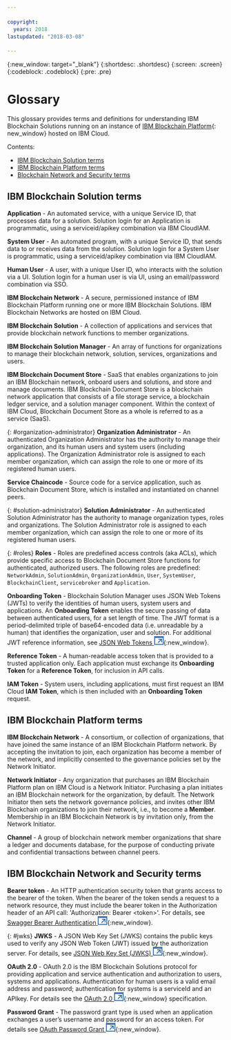 ```yaml
---

copyright:
  years: 2018
lastupdated: "2018-03-08"

---
```


{:new_window: target="_blank"}
{:shortdesc: .shortdesc}
{:screen: .screen}
{:codeblock: .codeblock}
{:pre: .pre}

# Glossary
This glossary provides terms and definitions for understanding IBM Blockchain
Solutions running on an instance of [IBM Blockchain Platform](https://console.bluemix.net/docs/services/blockchain/index.html){: new_window}
hosted on IBM Cloud.

Contents:  
- [IBM Blockchain Solution terms](#ibm-blockchain-solutions-terms)
- [IBM Blockchain Platform terms](#ibm-blockchain-platform-terms)
- [Blockchain Network and Security terms](#blockchain-network-and-security-terms)

## IBM Blockchain Solution terms

**Application** - An automated service, with a unique Service ID, that processes
data for a solution. Solution login for an Application is programmatic, using a
serviceid/apikey combination via IBM CloudIAM.

**System User** - An automated program, with a unique Service ID, that sends data
to or receives data from the solution. Solution login for a System User is programmatic,
using a serviceid/apikey combination via IBM CloudIAM.

**Human User** - A user, with a unique User ID, who interacts with the solution
via a UI. Solution login for a human user is via UI, using an email/password
combination via SSO.

**IBM Blockchain Network** - A secure, permissioned instance of IBM Blockchain
Platform running one or more IBM Blockchain Solutions.
IBM Blockchain Networks are hosted on IBM Cloud.

**IBM Blockchain Solution** - A collection of
applications and services that provide blockchain network functions
to member organizations.

**IBM Blockchain Solution Manager** - An array of functions for organizations
to manage their blockchain network, solution, services, organizations and users.

**IBM Blockchain Document Store** - SaaS that enables organizations
to join an IBM Blockchain network, onboard users and solutions, and store and manage
documents. IBM Blockchain Document Store is a blockchain network application that
consists of a file storage service, a blockchain ledger service, and a solution manager
component. Within the context of IBM Cloud, Blockchain Document Store as a whole
is referred to as a service (SaaS).

{: #organization-administrator}
**Organization Administrator** - An authenticated Organization Administrator
has the authority to manage their organization, and its human users and system
users (including applications). The Organization Administrator role is assigned to
each member organization, which can assign the role to one or more of its registered
human users.

<!--
{: #service-administrator}
**Service Administrator** - An authenticated Service Administrator has the
authority to manage solutions and service applications only, on behalf of their
organization. The Service Administrator role is assigned to each member
organization, which can assign the role to one or more of its registered human users.
TBA - replace with Network Administrator? -->

**Service Chaincode** - Source code for a service application, such as Blockchain
Document Store, which is installed and instantiated on channel peers.

{: #solution-administrator}
**Solution Administrator** - An authenticated Solution Administrator has the
authority to manage organization types, roles and organizations. The Solution
Administrator role is assigned to each member organization, which can assign the
role to one or more of its registered human users.

{: #roles}
**Roles** - Roles are predefined access controls (aka ACLs), which provide specific
access to Blockchain Document Store functions for authenticated, authorized
users. The following roles are predefined: `NetworkAdmin`, `SolutionAdmin`,
`OrganizationAdmin`, `User`, `SystemUser`, `BlockchainClient`, `servicebroker`
and `Application`.

**Onboarding Token** - Blockchain Solution Manager uses JSON Web Tokens (JWTs) to
verify the identities of human users, system users and applications. An **Onboarding
Token** enables the secure passing of data between authenticated users, for a set
length of time. The JWT format is a period-delimited triple of base64-encoded data
(i.e. unreadable by a human) that identifies the organization, user and solution.
For additional JWT reference information, see [JSON Web
Tokens ![External link icon](images/launch-glyph.svg "External link icon")](https://jwt.io/introduction/){:new_window}.

**Reference Token** - A human-readable access token that
is provided to a trusted application only. Each application must exchange its
**Onboarding Token** for a **Reference Token**, for inclusion in API calls.

**IAM Token** - System users, including applications, must first request an IBM Cloud **IAM Token**, which is then included with an **Onboarding Token** request.

## IBM Blockchain Platform terms
**IBM Blockchain Network** - A consortium, or collection of organizations,
that have joined the same instance of an IBM Blockchain Platform network. By
accepting the invitation to join, each organization has become a member of the
network, and implicitly consented to the governance policies set by the Network
Initiator.

**Network Initiator** - Any organization that purchases an IBM Blockchain Platform
plan on IBM Cloud is a Network Initiator. Purchasing a plan initiates an
IBM Blockchain network for the organization, by default. The Network Initiator
then sets the network governance policies, and invites other IBM Blockchain
organizations to join their network, i.e., to become a **Member**. Membership
in an IBM Blockchain Network is by invitation only, from the Network Initiator.

**Channel** - A group of blockchain network member organizations that
share a ledger and documents database, for the purpose of conducting
private and confidential transactions between channel peers.

## IBM Blockchain Network and Security terms

**Bearer token** - An HTTP authentication security token that
grants access to the bearer of the token. When the bearer of the token sends a
request to a network resource, they must include the bearer token in the
Authorization header of an API call: 'Authorization: Bearer &lt;token&gt;'.
For details, see [Swagger Bearer Authentication ![External link icon](images/launch-glyph.svg "External link icon")](https://swagger.io/docs/specification/authentication/bearer-authentication/){:new_window}.


{: #jwks}
**JWKS** - A JSON Web Key Set (JWKS) contains the public keys used to verify any
JSON Web Token (JWT) issued by the authorization server. For details, see
[JSON Web Key Set (JWKS) ![External link icon](images/launch-glyph.svg "External link
icon")](https://auth0.com/docs/jwks){:new_window}.

**OAuth 2.0** - OAuth 2.0 is the IBM Blockchain Solutions protocol for providing
application and service authentication and authorization to users, systems and
applications. Authentication for human users is a valid email address and
password; authentication for systems is a serviceId and an APIkey. For details see
the [OAuth 2.0 ![External link icon](images/launch-glyph.svg "External link icon")](https://oauth.net/2/){:new_window} specification.

**Password Grant** - The password grant type is used when an application exchanges
a user’s username and password for an access token. For details see
[OAuth Password Grant ![External link icon](images/launch-glyph.svg "External link icon")](https://www.oauth.com/oauth2-servers/access-tokens/password-grant/){:new_window}.
